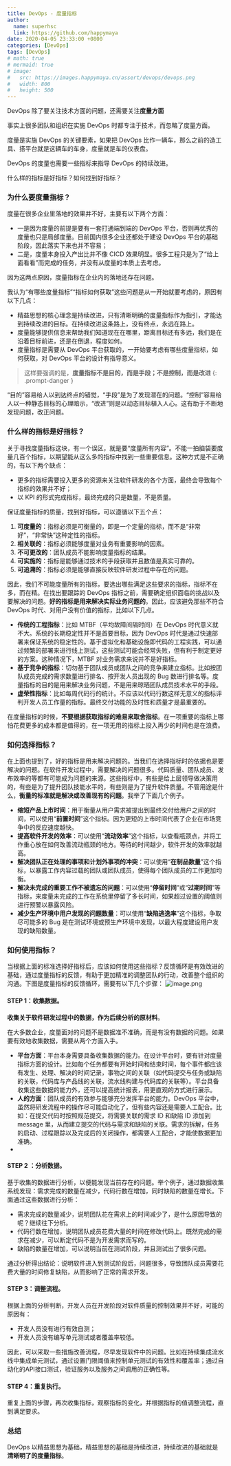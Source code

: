 ```yaml
---
title: DevOps - 度量指标
author:
  name: superhsc
  link: https://github.com/happymaya
date: 2020-04-05 23:33:00 +0800
categories: [DevOps]
tags: [DevOps]
# math: true
# mermaid: true
# image:
#   src: https://images.happymaya.cn/assert/devops/devops.png
#   width: 800
#   height: 500
---
```


DevOps 除了要关注技术方面的问题，还需要关注**度量方面**

事实上很多团队和组织在实施 DevOps 时都专注于技术，而忽略了度量方面。

度量是实施 DevOps 的关键要素，如果把 DevOps 比作一辆车，那么之前的造工具、搭平台就是这辆车的车身，度量就是车的仪表盘。

DevOps 的度量也需要一些指标来指导 DevOps 的持续改进。

什么样的指标是好指标？如何找到好指标？

### 为什么要度量指标？

度量在很多企业里落地的效果并不好，主要有以下两个方面：
- 一是因为度量的前提是要有一套打通端到端的 DevOps 平台，否则再优秀的度量也只是局部度量。目前国内很多企业还都处于建设 DevOps 平台的基础阶段，因此落实下来也并不容易；
- 二是，度量本身投入产出比并不像 CICD 效果明显。很多工程只是为了“给上面看看”而完成的任务，并没有从度量的本质上去考虑。
  
因为这两点原因，度量指标在企业内的落地还存在问题。

我认为“有哪些度量指标”“指标如何获取”这些问题是从一开始就要考虑的，原因有以下几点：

- 精益思想的核心理念是持续改进，只有清晰明确的度量指标作为指引，才能达到持续改进的目标。在持续改进这条路上，没有终点，永远在路上。
- 度量能够提供信息来帮助我们知道现在在哪里，距离目标还有多远，我们是在沿着目标前进，还是在倒退，程度如何。
- 度量指标是需要从 DevOps 平台获取的，一开始要考虑有哪些度量指标，如何获取，对 DevOps 平台的设计有指导意义。

> 这样要强调的是，**度量指标不是目的，而是手段；不是控制，而是改进**
{: .prompt-danger }


“目的”容易给人以到达终点的错觉，“手段”是为了发现潜在的问题。“控制”容易给人以一种静态目标的心理暗示，“改进”则是以动态目标植入人心。这有助于不断地发现问题，改正问题。


### 什么样的指标是好指标？
关于寻找度量指标这块，有一个误区，就是要“度量所有内容”。不能一拍脑袋要度量几百个指标，以期望能从这么多的指标中找到一些重要信息。这种方式是不正确的，有以下两个缺点：
- 更多的指标需要投入更多的资源来关注软件研发的各个方面，最终会导致每个指标的效果并不好；
- 以 KPI 的形式完成指标，最终完成的只是数量，不是质量。

保证度量指标的质量，找到好指标，可以遵循以下五个点：
1. **可度量的**：指标必须是可衡量的，即是一个定量的指标，而不是“非常好”，“非常快”这种定性的指标。
2. **相关联的**：指标必须能够度量对业务有重要影响的因素。
3. **不可更改的**：团队成员不能影响度量指标的结果。
4. **可实施的**：指标是能够通过技术的手段获取并且数值是真实可靠的。
5. **可追溯的**：指标必须是能够直接反映软件研发过程中存在的问题。

因此，我们不可能度量所有的指标，要选出哪些满足这些要求的指标，指标不在多，而在精。在找出要跟踪的 DevOps 指标之前，需要确定组织面临的挑战以及要解决的问题。**好的指标是用来解决实际业务问题的**。因此，应该避免那些不符合 DevOps 时代、对用户没有价值的指标，比如以下几点。

- **传统的工程指标**：比如 MTBF（平均故障间隔时间）在 DevOps 时代意义就不大。系统的长期稳定性并不是首要目标，因为 DevOps 时代是通过快速部署来保证系统的稳定性的。基于虚拟化和基础设施即代码的工程实践，可以通过频繁的部署来进行线上测试，这些测试可能会经常失败，但有利于制定更好的方案。这种情况下，MTBF 对业务需求来说并不是好指标。
- **基于竞争的指标**：切勿基于团队成员或团队之间的竞争来建立指标。比如按团队成员完成的需求数量进行排名、按开发人员出现的 Bug 数进行排名等。度量指标的目的是用来解决业务问题，不是用来晾晒团队成员技术水平的手段。
- **虚荣性指标**：比如每周代码行的统计。不应该以代码行数这样无意义的指标评判开发人员工作量的指标。最终交付功能的及时性和质量才是最重要的。

在度量指标的时候，**不要根据获取指标的难易来取舍指标**。在一项重要的指标上哪怕花费更多的成本都是值得的，在一项无用的指标上投入再少的时间也是在浪费。

### 如何选择指标？
在上面也提到了，好的指标是用来解决问题的。当我们在选择指标时的依据也是要解决的问题。在软件开发过程中，需要解决的问题很多。代码质量、团队成员、发布效率的等都有可能成为问题的来源。这些指标中，有些是给上层领导做决策用的，有些是为了提升团队技能水平的，有些则是为了提升软件质量。不管用途是什么，**衡量的标准就是解决或改善现有的问题**。我举了下面几个例子。

- **缩短产品上市时间**：用于衡量从用户需求被提出到最终交付给用户之间的时间，可以使用“**前置时间**”这个指标。因为更短的上市时间代表了企业在市场竞争中的反应速度越快。
- **提高软件开发的效率**：可以使用“**流动效率**”这个指标，以查看瓶颈点，并将工作重心放在如何改善流动瓶颈的地方。等待的时间越少，软件开发的效率就越高。
- **解决团队正在处理的事项和计划外事项的冲突**：可以使用“**在制品数量**”这个指标，以暴露工作内容过载的团队或团队成员，使得每个团队成员的工作更加均衡。
- **解决未完成的重要工作不被遗忘的问题**：可以使用“**停留时间**”或“**过期时间**”等指标，来度量未完成的工作在系统里停留了多长时间，如果超过设置的阈值则进行预警以暴露风险。
- **减少生产环境中用户发现的问题数量**：可以使用“**缺陷逃逸率**”这个指标，争取尽可能多的 Bug 是在测试环境或预生产环境中发现，以最大程度建设用户发现的缺陷数量。
### 如何使用指标？
当根据上面的标准选择好指标后，应该如何使用这些指标？反馈循环是有效改进的基础，通过度量指标的反馈，有助于更加精准的调整团队的行动，改善整个组织的沟通。下图是度量指标的反馈循环，需要有以下几个步骤：
![image.png](https://images.happymaya.cn/assert/devops/devops-17-1.png)

#### STEP 1：收集数据。
**收集关于软件研发过程中的数据，作为后续分析的原材料**。

在大多数企业，度量面对的问题不是数据准不准确，而是有没有数据的问题。如果要有效地收集数据，需要从两个方面入手。

- **平台方面**：平台本身需要具备收集数据的能力。在设计平台时，要有针对度量指标方面的设计。比如每个任务都要有开始时间和结束时间，每个事件都应该有发生、处理、解决的时间记录，事物之间的关联（如代码提交与任务或缺陷的关联，代码库与产品线的关联，流水线构建与代码库的关联等）。平台具备收集这些数据的能力外，还可以提高统计报表，用更直观的方式进行展示。
- **人的方面**：团队成员的有效参与能够充分发挥平台的能力。DevOps 平台中，虽然将研发流程中的操作尽可能自动化了，但有些内容还是需要人工配合。比如：在提交代码时按照规范提交，将需要关联的需求 ID 和缺陷 ID 添加到 message 里，从而建立提交的代码与需求和缺陷的关联。需求的拆解，任务的启动、过程跟踪以及完成后的关闭操作，都需要人工配合，才能使数据更加准确。
- 
#### STEP 2 ：分析数据。
基于收集的数据进行分析，以便能发现当前存在的问题。举个例子，通过数据收集系统发现：需求完成的数量在减少，代码行数在增加，同时缺陷的数量在增长。下面通过这些数据进行分析：

- 需求完成的数量减少，说明团队花在需求上的时间减少了，是什么原因导致的呢？继续往下分析。
- 代码行数在增加，说明团队成员花费大量的时间在修改代码上。既然完成的需求在减少，可以断定代码不是为开发需求而写的。
- 缺陷的数量在增加，可以说明当前在测试阶段，并且测试出了很多问题。

通过分析得出结论：说明软件进入到测试阶段后，问题很多，导致团队成员需要花费大量的时间修复缺陷，从而影响了正常的需求开发。

#### STEP 3：调整流程。
根据上面的分析判断，开发人员在开发阶段对软件质量的控制效果并不好，可能的原因有：

- 开发人员没有进行有效自测；
- 开发人员没有编写单元测试或者覆盖率较低。

因此，可以采取一些措施改善流程，尽早发现软件中的问题。比如在持续集成流水线中集成单元测试，通过设置门限阈值来控制单元测试的有效性和覆盖率；通过自动化的API接口测试，验证服务以及服务之间调用的正确性等。

#### STEP 4：重复执行。
重复上面的步骤，再次收集指标，观察指标的变化，并根据指标的值调整流程，直到满足要求。

### 总结
DevOps 以精益思想为基础，精益思想的基础是持续改进，持续改进的基础就是**清晰明了的度量指标**。
